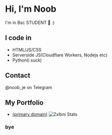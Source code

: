 # Hi, I'm Noob
I'm in Bsc STUDENT 👀 :)
## I code in
- HTML/JS/CSS
- Serverside JS(Cloudflare Workers, Nodejs etc)
- Python(i suck)
## Contact
@noob_je on Telegram 
## My Portfolio 
- [ (primary domain)](https://NoobxMethod.pp.ua)
![Zxlbni Stats](https://github-readme-stats.vercel.app/api?username=Zxlbni&theme=vue-dark&show_icons=true&hide_border=false&count_private=true)
### bye
